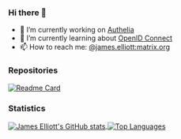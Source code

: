 ### Hi there 👋

- 🔭 I’m currently working on [Authelia](https://github.com/authelia/authelia)
- 🌱 I’m currently learning about [OpenID Connect](https://openid.net/specs/openid-connect-core-1_0.html)
- 📫 How to reach me: [@james.elliott:matrix.org](https://matrix.to/#/@james.elliott:matrix.org)

### Repositories
[![Readme Card](https://github-readme-stats.vercel.app/api/pin/?username=authelia&repo=authelia&theme=material-palenight)](https://github.com/authelia/authelia)

### Statistics
<a href="https://github.com/anuraghazra/github-readme-stats">
  <img align="center" alt="James Elliott's GitHub stats" src="https://github-readme-stats.vercel.app/api?username=james-d-elliott&theme=material-palenight&count_private=true" />
</a>
<a href="https://github.com/anuraghazra/convoychat">
  <img align="center" alt="Top Languages" src="https://github-readme-stats.vercel.app/api/top-langs/?username=james-d-elliott&theme=material-palenight&count_private=true" />
</a>

<!--
**james-d-elliott/james-d-elliott** is a ✨ _special_ ✨ repository because its `README.md` (this file) appears on your GitHub profile.

Here are some ideas to get you started:

- 🔭 I’m currently working on ...
- 🌱 I’m currently learning ...
- 👯 I’m looking to collaborate on ...
- 🤔 I’m looking for help with ...
- 💬 Ask me about ...
- 📫 How to reach me: ...
- 😄 Pronouns: ...
- ⚡ Fun fact: ...
-->
